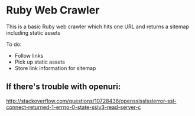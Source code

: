 # Ruby Web Crawler

This is a basic Ruby web crawler which hits one URL and returns a sitemap including static assets

To do:

* Follow links
* Pick up static assets
* Store link information for sitemap

## If there's trouble with openuri:

http://stackoverflow.com/questions/10728436/opensslsslsslerror-ssl-connect-returned-1-errno-0-state-sslv3-read-server-c